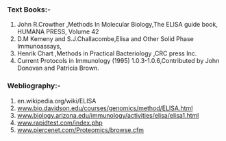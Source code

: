 ### Text Books:-

 1. John R.Crowther ,Methods In Molecular Biology,The ELISA guide book, HUMANA PRESS, Volume 42
 2. D.M Kemeny and S.J.Challacombe,Elisa and Other Solid Phase Immunoassays,
 3. Henrik Chart ,Methods in Practical Bacteriology ,CRC press Inc.
 4. Current Protocols in Immunology (1995) 1.0.3-1.0.6,Contributed by John Donovan and Patricia Brown.

 
### Webliography:-

 
1. en.wikipedia.org/wiki/ELISA
2. www.bio.davidson.edu/courses/genomics/method/ELISA.html
3. www.biology.arizona.edu/immunology/activities/elisa/elisa1.html
4. www.rapidtest.com/index.php
5. www.piercenet.com/Proteomics/browse.cfm
